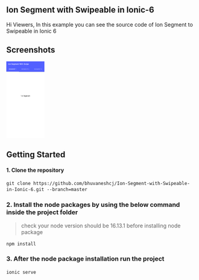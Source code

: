 ## Ion Segment with Swipeable in Ionic-6

Hi Viewers, In this example you can see the source code of Ion Segment to Swipeable in Ionic 6

## Screenshots

<img src="/screenshots/screenshot.png" width=20% height=20%>

## Getting Started

#### 1. Clone the repository

```
git clone https://github.com/bhuvaneshcj/Ion-Segment-with-Swipeable-in-Ionic-6.git --branch=master
```

### 2. Install the node packages by using the below command inside the project folder

> check your node version should be 16.13.1 before installing node package

```
npm install
```

### 3. After the node package installation run the project

```
ionic serve
```
